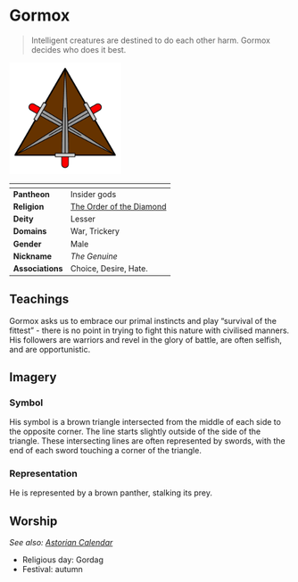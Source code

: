 # Gormox

> Intelligent creatures are destined to do each other harm. Gormox decides who does it best.

<img src="../../../images/gormox.png" height="200" />

| []() | |
| --- | --- |
| **Pantheon** | Insider gods |
| **Religion** | [The Order of the Diamond](../the-order-of-the-diamond.md) |
| **Deity** | Lesser |
| **Domains** | War, Trickery |
| **Gender** | Male |
| **Nickname** | *The Genuine* |
| **Associations** | Choice, Desire, Hate. |

## Teachings

Gormox asks us to embrace our primal instincts and play “survival of the fittest” - there is no point in trying to fight this nature with civilised manners. His followers are warriors and revel in the glory of battle, are often selfish, and are opportunistic.

## Imagery

### Symbol

His symbol is a brown triangle intersected from the middle of each side to the opposite corner. The line starts slightly outside of the side of the triangle. These intersecting lines are often represented by swords, with the end of each sword touching a corner of the triangle.

### Representation

He is represented by a brown panther, stalking its prey.

## Worship

*See also: [Astorian Calendar](../../history/astorian-calendar.md)*

- Religious day: Gordag
- Festival: autumn
